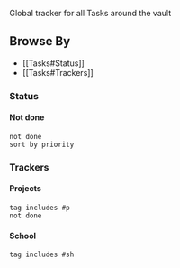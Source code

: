 Global tracker for all Tasks around the vault
## Browse By
- [[Tasks#Status]] 
- [[Tasks#Trackers]]
### Status
#### Not done
```tasks
not done
sort by priority
```
### Trackers
#### Projects
```tasks
tag includes #p 
not done
```
#### School
```tasks
tag includes #sh
```

